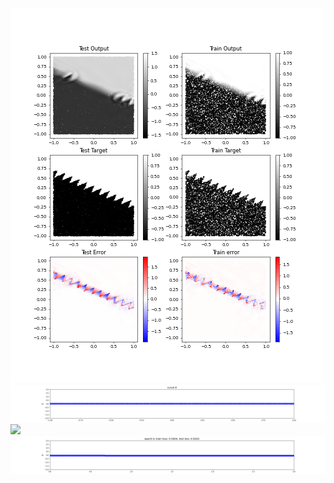 ![](/imgs/interleaved.png)
![](/imgs/basic_rnn_in.gif)
![](/imgs/rnn_inductive.gif)
![](/imgs/starting_left.gif)
